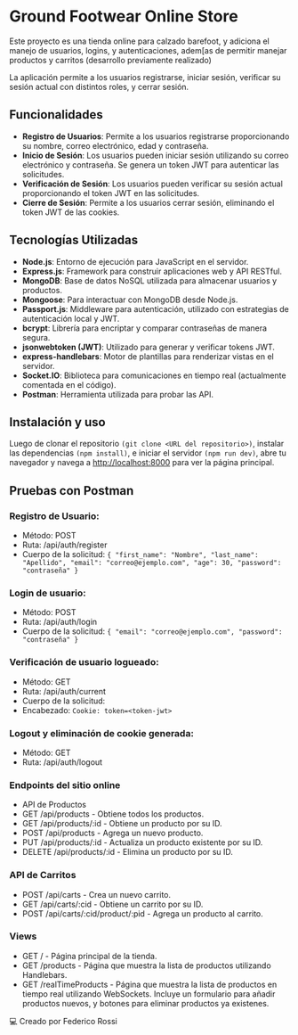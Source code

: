 # Ground Footwear Online Store

Este proyecto es una tienda online para calzado barefoot, y adiciona el manejo de usuarios, logins, y autenticaciones, adem[as de permitir manejar productos y carritos (desarrollo previamente realizado) 

La aplicación permite a los usuarios registrarse, iniciar sesión, verificar su sesión actual con distintos roles, y cerrar sesión.

## Funcionalidades

- **Registro de Usuarios**: Permite a los usuarios registrarse proporcionando su nombre, correo electrónico, edad y contraseña.
- **Inicio de Sesión**: Los usuarios pueden iniciar sesión utilizando su correo electrónico y contraseña. Se genera un token JWT para autenticar las solicitudes.
- **Verificación de Sesión**: Los usuarios pueden verificar su sesión actual proporcionando el token JWT en las solicitudes.
- **Cierre de Sesión**: Permite a los usuarios cerrar sesión, eliminando el token JWT de las cookies.

## Tecnologías Utilizadas

- **Node.js**: Entorno de ejecución para JavaScript en el servidor.
- **Express.js**: Framework para construir aplicaciones web y API RESTful.
- **MongoDB**: Base de datos NoSQL utilizada para almacenar usuarios y productos.
- **Mongoose**: Para interactuar con MongoDB desde Node.js.
- **Passport.js**: Middleware para autenticación, utilizado con estrategias de autenticación local y JWT.
- **bcrypt**: Librería para encriptar y comparar contraseñas de manera segura.
- **jsonwebtoken (JWT)**: Utilizado para generar y verificar tokens JWT.
- **express-handlebars**: Motor de plantillas para renderizar vistas en el servidor.
- **Socket.IO**: Biblioteca para comunicaciones en tiempo real (actualmente comentada en el código).
- **Postman**: Herramienta utilizada para probar las API.

## Instalación y uso

Luego de clonar el repositorio `(git clone <URL del repositorio>)`, instalar las dependencias `(npm install)`, e iniciar el servidor `(npm run dev)`, abre tu navegador y navega a [http://localhost:8000](http://localhost:8000 "http://localhost:8000") para ver la página principal.

## Pruebas con Postman

### Registro de Usuario:
* Método: POST
* Ruta: /api/auth/register
* Cuerpo de la solicitud:
``{
  "first_name": "Nombre",
  "last_name": "Apellido",
  "email": "correo@ejemplo.com",
  "age": 30,
  "password": "contraseña"
}``

### Login de usuario:
* Método: POST
* Ruta: /api/auth/login
* Cuerpo de la solicitud:
``{
  "email": "correo@ejemplo.com",
  "password": "contraseña"
}``

### Verificación de usuario logueado:
* Método: GET
* Ruta: /api/auth/current
* Cuerpo de la solicitud:
* Encabezado: `Cookie: token=<token-jwt>`

### Logout y eliminación de cookie generada:
* Método: GET
* Ruta: /api/auth/logout



### Endpoints del sitio online

- API de Productos
- GET /api/products - Obtiene todos los productos.
- GET /api/products/:id - Obtiene un producto por su ID.
- POST /api/products - Agrega un nuevo producto.
- PUT /api/products/:id - Actualiza un producto existente por su ID.
- DELETE /api/products/:id - Elimina un producto por su ID.

### API de Carritos
- POST /api/carts - Crea un nuevo carrito.
- GET /api/carts/:cid - Obtiene un carrito por su ID.
- POST /api/carts/:cid/product/:pid - Agrega un producto al carrito.

### Views
- GET / - Página principal de la tienda.
- GET /products - Página que muestra la lista de productos utilizando Handlebars.
- GET /realTimeProducts - Página que muestra la lista de productos en tiempo real utilizando WebSockets. Incluye un formulario para añadir productos nuevos, y botones para eliminar productos ya existenes.


💻 Creado por Federico Rossi
